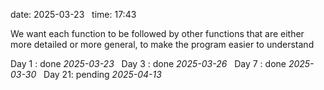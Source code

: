 date: 2025-03-23  
time: 17:43  

We want each function to be followed by other functions that are either more detailed or more general, to make the program easier to understand
  

Day 1 : done *2025-03-23*  
Day 3 : done *2025-03-26*  
Day 7 : done *2025-03-30*  
Day 21: pending *2025-04-13*